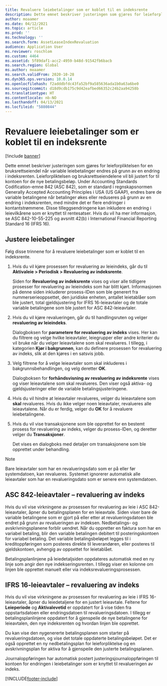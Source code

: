 ```yaml
---
title: Revaluere leiebetalinger som er koblet til en indeksrente
description: Dette emnet beskriver justeringen som gjøres for leieforpliktelsen for en bruksrettseiendel når variable leiebetalinger endres på grunn av en endring i indeksrenten.
author: moaamer
ms.date: 04/12/2021
ms.topic: article
ms.prod: ''
ms.technology: ''
ms.search.form: AssetLeaseIndexRevaluation
audience: Application User
ms.reviewer: roschlom
ms.custom: 4464
ms.assetid: 5f89daf1-acc2-4959-b48d-91542fb6bacb
ms.search.region: Global
ms.author: moaamer
ms.search.validFrom: 2020-10-28
ms.dyn365.ops.version: 10.0.14
ms.openlocfilehash: f2adddbfdc43fa52bf9a585636ada1b0a63a6be0
ms.sourcegitcommit: d18d9cdb175c9d42eafbed66352c24b2aa94258b
ms.translationtype: HT
ms.contentlocale: nb-NO
ms.lasthandoff: 04/13/2021
ms.locfileid: "5880844"
---
```

# <a name="revalue-lease-payments-that-are-linked-to-an-index-rate"></a>Revaluere leiebetalinger som er koblet til en indeksrente

[!include [banner](../includes/banner.md)]

Dette emnet beskriver justeringen som gjøres for leieforpliktelsen for en bruksrettseiendel når variable leiebetalinger endres på grunn av en endring i indeksrenten. Leieforpliktelsen og bruksrettseiendelene vil bli justert for til kontoen for de nye betalingsbeløp. Under Accounting Standards Codification-emne 842 (ASC 842), som er standard i regnskapsnormen Generally Accepted Accounting Principles i USA (US GAAP), endres bare de variable betalingene når betalinger økes eller reduseres på grunn av en endring i indeksrenten, med mindre det er flere endringer i kontantstrømmene. Disse tilleggsendringene kan inkludere en endring i leievilkårene som er knyttet til rentesatser. Hvis du vil ha mer informasjon, se ASC 842-10-55-225 og avsnitt 42(b) i International Financial Reporting Standard 16 (IFRS 16).

## <a name="adjust-lease-payments"></a>Justere leiebetalinger

Følg disse trinnene for å revaluere leiebetalinger som er koblet til en indeksrente.

1. Hvis du vil kjøre prosessen for revaluering av leieindeks, går du til **Aktivaleie \> Periodisk \> Revaluering av indeksrente**.

    Siden for **Revaluering av indeksrente** vises og viser alle tidligere prosesser for revaluering av leieindeks som har blitt kjørt. Informasjonen på denne siden inkluderer prosess-IDen som ble generert fra nummerserieoppsettet, den juridiske enheten, antallet leietablåer som ble justert, total gjeldsjustering for IFRS 16-leieavtaler og de totale variable betalingene som ble justert for ASC 842-leieavtaler.

2. Hvis du vil kjøre revalueringen, går du til handlingsruten og velger **revaluering av leieindeks**.

    Dialogboksen for **parametere for revaluering av indeks** vises. Her kan du filtrere og velge hvilke leieavtaler, leiegrupper eller andre kriterier du vil bruke når du velger leieavtalene som skal revalueres. I tillegg, i kategorien **Kjør i bakgrunnen**, kan du definere prosessen for revaluering av indeks, slik at den kjøres i en satsvis jobb.

4. Velg filtrene for å velge leieavtaler som skal inkluderes i bakgrunnsbehandlingen, og velg deretter **OK**.

    Dialogboksen for **forhåndsvisning av revaluering av indeksrente** vises og viser leieavtalene som skal revalueres. Den viser også aktiva- og gjeldsjusteringer eller de variable betalingsjusteringene.
    
5. Hvis du vil hindre at leieavtaler revalueres, velger du leieavtalene som **skal** revalueres. Hvis du ikke velger noen leieavtaler, revalueres alle leieavtalene. Når du er ferdig, velger du **OK** for å revaluere leiebetalingene.
6. Hvis du vil vise transaksjonene som ble opprettet for en bestemt prosess for revaluering av indeks, velger du prosess-IDen, og deretter velger du **Transaksjoner**.

    Det vises en dialogboks med detaljer om transaksjonene som ble opprettet under behandling.

> [!NOTE]
> Bare leieavtaler som har en revalueringsdato som er på eller før systemdatoen, kan revalueres. Systemet ignorerer automatisk alle leieavtaler som har en revalueringsdato som er senere enn systemdatoen.

## <a name="asc-842-leases--index-revaluation"></a>ASC 842-leieavtaler – revaluering av indeks

Hvis du vil vise virkningene av prosessen for revaluering av leie i ASC 842-leieavtaler, åpner du betalingsplanen for en leieavtale. Siden viser bare de variable betalingene som er gjort på eller etter at revalueringsdatoen ble endret på grunn av revalueringen av indeksen. Nedbetalings- og avskrivningsplanene forblir uendret. Når du oppretter en faktura som har en variabel betaling, blir den variable betalingen debitert til posteringskontoen for variabel betaling. Det variable betalingsbeløpet legges til i kreditoppføringen som posteres direkte til leverandøren, eller posteres til gjeldskontoen, avhengig av oppsettet for leietablået.

Betalingsplanlinjene på leiedetaljsiden oppdateres automatisk med en ny linje som angir den nye indekseringsrenten. I tillegg viser en kolonne om linjen ble opprettet manuelt eller via indeksrevalueringsprosessen.

## <a name="ifrs-16-leases--index-revaluation"></a>IFRS 16-leieavtaler – revaluering av indeks

Hvis du vil vise virkningene av prosessen for revaluering av leie i IFRS 16-leieavtaler, åpner du leiedetaljene for en justert leieavtale. Feltene for **Leieperiode** og **Aktivalevetid** er oppdatert for å vise tiden fra oppstartsdatoen eller endringsdatoen til revalueringsdatoen. I tillegg er betalingsplanlinjene oppdatert for å gjenspeile de nye betalingene for leieavtalen, den nye indeksrenten og hvordan linjen ble opprettet.

Du kan vise den nygenererte betalingsplanen som starter på revalueringsdatoen, og vise det totale oppdaterte betalingsbeløpet. Det er også opprettet en ny nedbetalingsplan for leieforpliktelse og en avskrivningsplan for aktiva for å gjenspeile den justerte betalingsplanen.

Journaloppføringen har automatisk postert justeringsjournaloppføringen til kontoen for endringen i leiebetalinger som er knyttet til revalueringen av indeks.


[!INCLUDE[footer-include](../../includes/footer-banner.md)]
